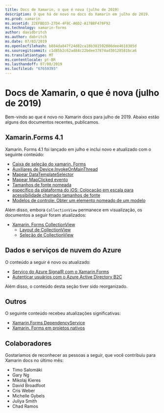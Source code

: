 ```yaml
---
title: Docs de Xamarin, o que é nova (julho de 2019)
description: O que há de novo no docs do Xamarin em julho de 2019.
ms.prod: xamarin
ms.assetid: 22EFBD33-27D4-4F8C-A6D2-A17B8F470F92
ms.technology: xamarin-forms
author: davidbritch
ms.author: dabritch
ms.date: 07/03/2019
ms.openlocfilehash: b884da847f24d82ca18b381592086dee4618385d
ms.sourcegitcommit: c1d85b2c62ad84c22bdee37874ad30128581bca6
ms.translationtype: MT
ms.contentlocale: pt-BR
ms.lasthandoff: 07/08/2019
ms.locfileid: "67659393"
---
```

# <a name="xamarin-docs-whats-new-july-2019"></a>Docs de Xamarin, o que é nova (julho de 2019)

Bem-vindo ao que é novo no Xamarin docs para julho de 2019. Abaixo estão alguns dos documentos recentes, publicamos.

## <a name="xamarinforms-41"></a>Xamarin.Forms 4.1

Xamarin. Forms 4.1 foi lançado em julho e inclui novo e atualizado com o seguinte conteúdo:

- [Caixa de seleção do xamarin. Forms](https://docs.microsoft.com/xamarin/xamarin-forms/user-interface/checkbox)
- [Auxiliares de Device.InvokeOnMainThread](https://docs.microsoft.com/xamarin/xamarin-forms/platform/device#interact-with-the-ui-from-background-threads)
- [Mapear DataTemplateSelector](https://docs.microsoft.com/xamarin/xamarin-forms/user-interface/map#choose-item-appearance-at-runtime)
- [Mapear MapClicked evento](https://docs.microsoft.com/xamarin/xamarin-forms/user-interface/map#map-clicks)
- [Tamanhos de fonte nomeada](https://docs.microsoft.com/xamarin/xamarin-forms/user-interface/text/fonts#named-font-sizes)
- [específico da plataforma do iOS: Colocação em escala para acessibilidade chamado tamanhos de fonte](https://docs.microsoft.com/xamarin/xamarin-forms/platform/ios/named-font-size-scaling)
- [Modelos de controle: Obter um elemento nomeado de um modelo](https://docs.microsoft.com/xamarin/xamarin-forms/app-fundamentals/templates/control-templates/creating#get-a-named-element-from-a-template)

Além disso, embora `CollectionView` permanece em visualização, os documentos a seguir foram atualizados:

- [Xamarin. Forms CollectionView](~/xamarin-forms/user-interface/collectionview/index.md)
  - [Layout de CollectionView](~/xamarin-forms/user-interface/collectionview/layout.md)
  - [Seleção de CollectionView](~/xamarin-forms/user-interface/collectionview/selection.md)

## <a name="data--azure-cloud-services"></a>Dados e serviços de nuvem do Azure

O conteúdo a seguir é novo ou atualizado:

- [Serviço do Azure SignalR com o Xamarin.Forms](https://docs.microsoft.com/xamarin/xamarin-forms/data-cloud/serverless/azure-signalr)
- [Autenticar usuários com o Azure Active Directory B2C](~/xamarin-forms/data-cloud/authentication/azure-ad-b2c.md)

Além disso, o conteúdo desta seção tiver sido reorganizado.

## <a name="other"></a>Outros

O seguinte conteúdo recebeu atualizações significativas:

- [Xamarin.Forms DependencyService](https://docs.microsoft.com/xamarin/xamarin-forms/app-fundamentals/dependency-service/)
- [Xamarin. Forms em projetos nativos](https://docs.microsoft.com/xamarin/xamarin-forms/platform/native-forms)

## <a name="contributors"></a>Colaboradores

Gostaríamos de reconhecer as pessoas a seguir, que você contribuiu para Xamarin docs no último mês:

- Timo Salomäki
- Gary Ng
- Mikolaj Kieres
- David Broadfoot
- Cris Weber
- Michelle Gybels
- Juliya Smith
- Chad Ramos
